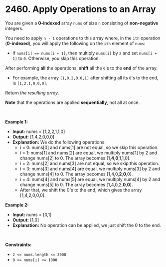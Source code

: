 # 2460. Apply Operations to an Array

You are given a **0-indexed** array `nums` of size `n` consisting of **non-negative** integers.

You need to apply `n - 1` operations to this array where, in the `ith` operation (**0-indexed**), you will apply the following on the `ith` element of `nums`:

*   If `nums[i] == nums[i + 1]`, then multiply `nums[i]` by `2` and set `nums[i + 1]` to `0`. Otherwise, you skip this operation.

After performing **all** the operations, **shift** all the `0`'s to the **end** of the array.

*   For example, the array `[1,0,2,0,0,1]` after shifting all its `0`'s to the end, is `[1,2,1,0,0,0]`.

Return _the resulting array_.

**Note** that the operations are applied **sequentially**, not all at once.

<br/>

**Example 1:**
- **Input:** nums = \[1,2,2,1,1,0\]
- **Output:** \[1,4,2,0,0,0\]
- **Explanation:** We do the following operations:
  - i = 0: nums\[0\] and nums\[1\] are not equal, so we skip this operation.
  - i = 1: nums\[1\] and nums\[2\] are equal, we multiply nums\[1\] by 2 and change nums\[2\] to 0. The array becomes \[1,**4**,**0**,1,1,0\].
  - i = 2: nums\[2\] and nums\[3\] are not equal, so we skip this operation.
  - i = 3: nums\[3\] and nums\[4\] are equal, we multiply nums\[3\] by 2 and change nums\[4\] to 0. The array becomes \[1,4,0,**2**,**0**,0\].
  - i = 4: nums\[4\] and nums\[5\] are equal, we multiply nums\[4\] by 2 and change nums\[5\] to 0. The array becomes \[1,4,0,2,**0**,**0**\].
  - After that, we shift the 0's to the end, which gives the array \[1,4,2,0,0,0\].

**Example 2:**
- **Input:** nums = \[0,1\]
- **Output:** \[1,0\]
- **Explanation:** No operation can be applied, we just shift the 0 to the end.

<br/>

**Constraints:**

*   `2 <= nums.length <= 2000`
*   `0 <= nums[i] <= 1000`